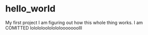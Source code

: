 # hello_world
My first project
I am figuring out how this whole thing works. I am COMITTED lolololoololololooooooolll
